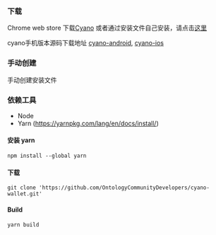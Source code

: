 
### 下载 

Chrome web store 下载[Cyano](https://chrome.google.com/webstore/detail/ontology-web-wallet/dkdedlpgdmmkkfjabffeganieamfklkm) 或者通过安装文件自己安装，请点击[这里](https://github.com/OntologyCommunityDevelopers/cyano-wallet/releases)

cyano手机版本源码下载地址 [cyano-android](https://github.com/ontio-cyano/cyano-android), [cyano-ios](https://github.com/ontio-cyano/cyano-ios)

### 手动创建

手动创建安装文件

### 依赖工具

* Node
* Yarn (https://yarnpkg.com/lang/en/docs/install/)

#### 安装 yarn

```
npm install --global yarn
```

#### 下载
```
git clone 'https://github.com/OntologyCommunityDevelopers/cyano-wallet.git'
```


#### Build

````
yarn build
````